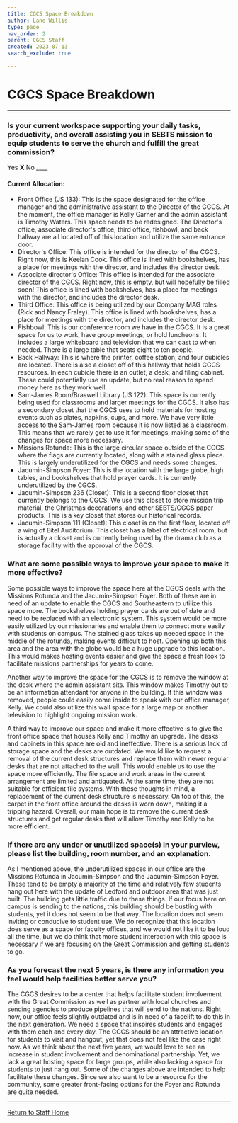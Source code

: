 ```yaml
---
title: CGCS Space Breakdown
author: Lane Willis
type: page
nav_order: 2
parent: CGCS Staff
created: 2023-07-13
search_exclude: true

---
```


# CGCS Space Breakdown

---

### Is your current workspace supporting your daily tasks, productivity, and overall assisting you in SEBTS mission to equip students to serve the church and fulfill the great commission?
Yes __X__
No ____
 
#### Current Allocation:
  * Front Office (JS 133): This is the space designated for the office manager and the administrative assistant to the Director of the CGCS. At the moment, the office manager is Kelly Garner and the admin assistant is Timothy Waters. This space needs to be redesigned. The Director's office, associate director's office, third office, fishbowl, and back hallway are all located off of this location and utilize the same entrance door.
  * Director's Office: This office is intended for the director of the CGCS. Right now, this is Keelan Cook. This office is lined with bookshelves, has a place for meetings with the director, and includes the director desk.
  * Associate director's Office: This office is intended for the associate director of the CGCS. Right now, this is empty, but will hopefully be filled soon! This office is lined with bookshelves, has a place for meetings with the director, and includes the director desk.
  * Third Office: This office is being utilized by our Company MAG roles (Rick and Nancy Fraley). This office is lined with bookshelves, has a place for meetings with the director, and includes the director desk.
  * Fishbowl: This is our conference room we have in the CGCS. It is a great space for us to work, have group meetings, or hold luncheons. It includes a large whiteboard and television that we can cast to when needed. There is a large table that seats eight to ten people.
  * Back Hallway: This is where the printer, coffee station, and four cubicles are located. There is also a closet off of this hallway that holds CGCS resources. In each cubicle there is an outlet, a desk, and filing cabinet. These could potentially use an update, but no real reason to spend money here as they work well.
  * Sam-James Room/Braswell Library (JS 122): This space is currently being used for classrooms and larger meetings for the CGCS. It also has a secondary closet that the CGCS uses to hold materials for hosting events such as plates, napkins, cups, and more. We have very little access to the Sam-James room because it is now listed as a classroom. This means that we rarely get to use it for meetings, making some of the changes for space more necessary.
  * Missions Rotunda: This is the large circular space outside of the CGCS where the flags are currently located, along with a stained glass piece. This is largely underutilized for the CGCS and needs some changes.
  * Jacumin-Simpson Foyer: This is the location with the large globe, high tables, and bookshelves that hold prayer cards. It is currently underutilized by the CGCS.
  * Jacumin-Simpson 236 (Closet): This is a second floor closet that currently belongs to the CGCS. We use this closet to store mission trip material, the Christmas decorations, and other SEBTS/CGCS paper products. This is a key closet that stores our historical records.
  * Jacumin-Simpson 111 (Closet): This closet is on the first floor, located off a wing of Eitel Auditorium. This closet has a label of electrical room, but is actually a closet and is currently being used by the drama club as a storage facility with the approval of the CGCS.
 
### What are some possible ways to improve your space to make it more effective?  
   Some possible ways to improve the space here at the CGCS deals with the Missions Rotunda and the Jacumin-Simpson Foyer. Both of these are in need of an update to enable the CGCS and Southeastern to utilize this space more. The bookshelves holding prayer cards are out of date and need to be replaced with an electronic system. This system would be more easily utilized by our missionaries and enable them to connect more easily with students on campus. The stained glass takes up needed space in the middle of the rotunda, making events difficult to host. Opening up both this area and the area with the globe would be a huge upgrade to this location. This would makes hosting events easier and give the space a fresh look to facilitate missions partnerships for years to come.  
  
   Another way to improve the space for the CGCS is to remove the window at the desk where the admin assistant sits. This window makes Timothy out to be an information attendant for anyone in the building. If this window was removed, people could easily come inside to speak with our office manager, Kelly. We could also utilize this wall space for a large map or another television to highlight ongoing mission work.

   A third way to improve our space and make it more effective is to give the front office space that houses Kelly and Timothy an upgrade. The desks and cabinets in this space are old and ineffective. There is a serious lack of storage space and the desks are outdated. We would like to request a removal of the current desk structures and replace them with newer regular desks that are not attached to the wall. This would enable us to use the space more efficiently. The file space and work areas in the current arrangement are limited and antiquated. At the same time, they are not suitable for efficient file systems. With these thoughts in mind, a replacement of the current desk structure is necessary. On top of this, the carpet in the front office around the desks is worn down, making it a tripping hazard. Overall, our main hope is to remove the current desk structures and get regular desks that will allow Timothy and Kelly to be more efficient.
 

### If there are any under or unutilized space(s) in your purview, please list the building, room number, and an explanation.  
As I mentioned above, the underutilized spaces in our office are the Missions Rotunda in Jacumin-Simpson and the Jacumin-Simpson Foyer. These tend to be empty a majority of the time and relatively few students hang out here with the update of Ledford and outdoor area that was just built. The building gets little traffic due to these things. If our focus here on campus is sending to the nations, this building should be bustling with students, yet it does not seem to be that way. The location does not seem inviting or conducive to student use. We do recognize that this location does serve as a space for faculty offices, and we would not like it to be loud all the time, but we do think that more student interaction with this space is necessary if we are focusing on the Great Commission and getting students to go.
 
### As you forecast the next 5 years, is there any information you feel would help facilities better serve you?  
The CGCS desires to be a center that helps facilitate student involvement with the Great Commission as well as partner with local churches and sending agencies to produce pipelines that will send to the nations. Right now, our office feels slightly outdated and is in need of a facelift to do this in the next generation. We need a space that inspires students and engages with them each and every day. The CGCS should be an attractive location for students to visit and hangout, yet that does not feel like the case right now. As we think about the next five years, we would love to see an increase in student involvement and denominational partnership. Yet, we lack a great hosting space for large groups, while also lacking a space for students to just hang out. Some of the changes above are intended to help facilitate these changes. Since we also want to be a resource for the community, some greater front-facing options for the Foyer and Rotunda are quite needed.

---

[Return to Staff Home](/staff)